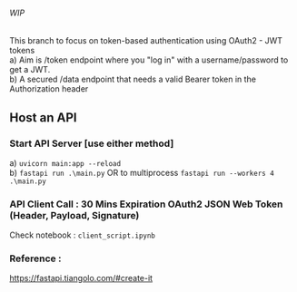 ###### WIP
This branch to focus on token-based authentication using OAuth2 - JWT tokens<br>
a) Aim is /token endpoint where you "log in" with a username/password to get a JWT.<br>
b) A secured /data endpoint that needs a valid Bearer token in the Authorization header<br>


## Host an API

### Start API Server [use either method]
a) `uvicorn main:app --reload` <br>
b) `fastapi run .\main.py` OR to multiprocess `fastapi run --workers 4 .\main.py`<br>



### API Client Call : 30 Mins Expiration OAuth2 JSON Web Token (Header, Payload, Signature)
Check notebook : `client_script.ipynb`


### Reference : 
https://fastapi.tiangolo.com/#create-it


